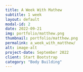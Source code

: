 ```yaml
---
title: A Week With Mathew
subtitle: 1 week
layout: default
modal-id: 2
date: 2022-09-21
img: portfolio/matthew.png
thumbnail: portfolio/matthew.png
permalink: a_week_with_matthew/
alt: image-alt
project-date: September 2022
client: Start Bootstrap
category: "Body Building"
---
```


